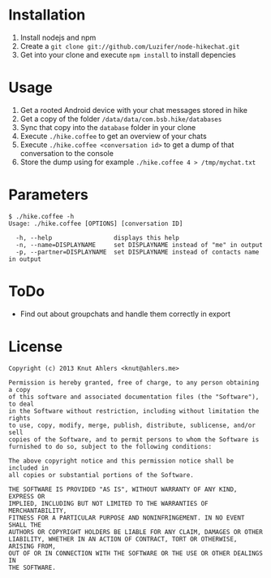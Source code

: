 # Installation
1. Install nodejs and npm
1. Create a `git clone git://github.com/Luzifer/node-hikechat.git`
1. Get into your clone and execute `npm install` to install depencies

# Usage
1. Get a rooted Android device with your chat messages stored in hike
1. Get a copy of the folder `/data/data/com.bsb.hike/databases`
1. Sync that copy into the `database` folder in your clone
1. Execute `./hike.coffee` to get an overview of your chats
1. Execute `./hike.coffee <conversation id>` to get a dump of that conversation to the console
1. Store the dump using for example `./hike.coffee 4 > /tmp/mychat.txt`

# Parameters
    $ ./hike.coffee -h
    Usage: ./hike.coffee [OPTIONS] [conversation ID]
    
      -h, --help                 displays this help
      -n, --name=DISPLAYNAME     set DISPLAYNAME instead of "me" in output
      -p, --partner=DISPLAYNAME  set DISPLAYNAME instead of contacts name in output

# ToDo
- Find out about groupchats and handle them correctly in export

# License
    Copyright (c) 2013 Knut Ahlers <knut@ahlers.me>
    
    Permission is hereby granted, free of charge, to any person obtaining a copy
    of this software and associated documentation files (the "Software"), to deal
    in the Software without restriction, including without limitation the rights
    to use, copy, modify, merge, publish, distribute, sublicense, and/or sell
    copies of the Software, and to permit persons to whom the Software is
    furnished to do so, subject to the following conditions:
    
    The above copyright notice and this permission notice shall be included in
    all copies or substantial portions of the Software.
    
    THE SOFTWARE IS PROVIDED "AS IS", WITHOUT WARRANTY OF ANY KIND, EXPRESS OR
    IMPLIED, INCLUDING BUT NOT LIMITED TO THE WARRANTIES OF MERCHANTABILITY,
    FITNESS FOR A PARTICULAR PURPOSE AND NONINFRINGEMENT. IN NO EVENT SHALL THE
    AUTHORS OR COPYRIGHT HOLDERS BE LIABLE FOR ANY CLAIM, DAMAGES OR OTHER
    LIABILITY, WHETHER IN AN ACTION OF CONTRACT, TORT OR OTHERWISE, ARISING FROM,
    OUT OF OR IN CONNECTION WITH THE SOFTWARE OR THE USE OR OTHER DEALINGS IN
    THE SOFTWARE.
